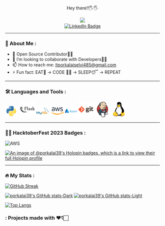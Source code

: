 
<div align="center">
  Hey there!!🖐🖐
 </div>
<br>
<div id="header" align="center">
  <img src="https://media.giphy.com/media/M9gbBd9nbDrOTu1Mqx/giphy.gif" width="100"/>
</div>

<div id="badges"  align="center">
  <a href="https://www.linkedin.com/in/porkalai" target="blank">
    <img src="https://img.shields.io/badge/LinkedIn-blue?style=for-the-badge&logo=linkedin&logoColor=white"   alt="LinkedIn Badge"/>
  </a>
  
</div>

<hr>

### :girl: About Me :


- 🔭 Open Source Contributor👩‍💻
- 👯 I’m looking to collaborate with Developers👩‍💻
- 📫 How to reach me: itporkalaiselvi485@gmail.com
- ⚡ Fun fact: EAT🍟 -> CODE 👩‍💻 -> SLEEP😴 -> REPEAT
<hr>


### :hammer_and_wrench: Languages and Tools :

<div>

  <img src="https://github.com/devicons/devicon/blob/master/icons/python/python-original.svg" title="Python"  alt="Python" width="40" height="40"/>&nbsp;
  <img src="https://github.com/devicons/devicon/blob/master/icons/flask/flask-original-wordmark.svg" title="flask" alt="flask" width="50" height="50"/>
  <img src="https://github.com/devicons/devicon/blob/master/icons/mysql/mysql-original-wordmark.svg" title="MySQL"  alt="MySQL" width="40" height="40"/>&nbsp;
  <img src="https://github.com/devicons/devicon/blob/master/icons/amazonwebservices/amazonwebservices-original-wordmark.svg" title="AWS" alt="AWS" width="40" height="40"/>
  <img src="https://github.com/devicons/devicon/blob/master/icons/azure/azure-original-wordmark.svg" title="Azure" alt="Azure" width="40" height="40"/>
  <img src="https://github.com/devicons/devicon/blob/master/icons/git/git-original-wordmark.svg" title="Git" alt="Git" width="50" height="50"/>
  <img src="https://github.com/devicons/devicon/blob/master/icons/jenkins/jenkins-original.svg" title="jenkins" alt="jenkins" width="50" height="50"/>
  <img src="https://github.com/devicons/devicon/blob/master/icons/linux/linux-original.svg" title="linux" alt="linux" width="50" height="50"/>
  
  
  
  
</div>
<hr>


### 🎯🎯 HacktoberFest 2023 Badges :

![AWS](https://www.credly.com/badges/6d743e2b-22f0-4135-9178-815a1ce00ff0/public_url)



[![An image of @porkalai39's Holopin badges, which is a link to view their full Holopin profile](https://holopin.me/porkalai39)](https://holopin.io/@porkalai39)

<hr>


### :fire: My Stats :
[![GitHub Streak](https://streak-stats.demolab.com?user=porkalai39&theme=dark)](https://git.io/streak-stats)

[![porkalai39's GitHub stats-Dark](https://github-readme-stats.vercel.app/api?username=porkalai39&show_icons=true&theme=dark#gh-dark-mode-only)](https://github.com/porkalai39/github-readme-stats#gh-dark-mode-only)
[![porkalai39's GitHub stats-Light](https://github-readme-stats.vercel.app/api?username=porkalai39&show_icons=true&theme=default#gh-light-mode-only)](https://github.com/porkalai39/github-readme-stats#gh-light-mode-only)

[![Top Langs](https://github-readme-stats.vercel.app/api/top-langs/?username=porkalai39&layout=compact&theme=vision-friendly-dark)](https://github.com/anuraghazra/github-readme-stats)

### : Projects made with ❤️👇🏻

